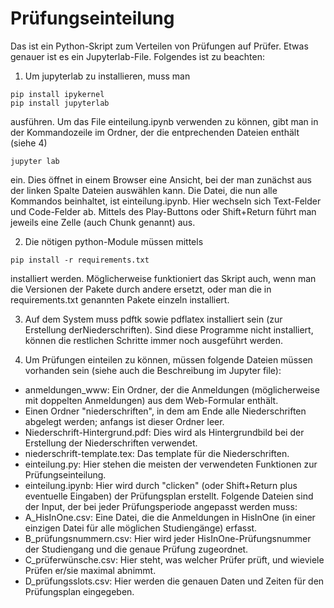 # Prüfungseinteilung

Das ist ein Python-Skript zum Verteilen von Prüfungen auf Prüfer. Etwas genauer ist es ein Jupyterlab-File. Folgendes ist zu beachten:

1) Um jupyterlab zu installieren, muss man 

```
pip install ipykernel
pip install jupyterlab
```

ausführen. Um das File einteilung.ipynb verwenden zu können, gibt man in der Kommandozeile im Ordner, der die entprechenden Dateien enthält (siehe 4)

```
jupyter lab
```

ein. Dies öffnet in einem Browser eine Ansicht, bei der man zunächst aus der linken Spalte Dateien auswählen kann. Die Datei, die nun alle Kommandos beinhaltet, ist einteilung.ipynb. Hier wechseln sich Text-Felder und Code-Felder ab. Mittels des Play-Buttons oder Shift+Return führt man jeweils eine Zelle (auch Chunk genannt) aus. 

2) Die nötigen python-Module müssen mittels

```
pip install -r requirements.txt
```

installiert werden. Möglicherweise funktioniert das Skript auch, wenn man die Versionen der Pakete durch andere ersetzt, oder man die in requirements.txt genannten Pakete einzeln installiert.

3) Auf dem System muss pdftk sowie pdflatex installiert sein (zur Erstellung derNiederschriften). Sind diese Programme nicht installiert, können die restlichen Schritte immer noch ausgeführt werden.

4) Um Prüfungen einteilen zu können, müssen folgende Dateien müssen vorhanden sein (siehe auch die Beschreibung im Jupyter file):
- anmeldungen_www: Ein Ordner, der die Anmeldungen (möglicherweise mit doppelten Anmeldungen) aus dem Web-Formular enthält.
- Einen Ordner "niederschriften", in dem am Ende alle Niederschriften abgelegt werden; anfangs ist dieser Ordner leer.
- Niederschrift-Hintergrund.pdf: Dies wird als Hintergrundbild bei der Erstellung der Niederschriften verwendet.
- niederschrift-template.tex: Das template für die Niederschriften.
- einteilung.py: Hier stehen die meisten der verwendeten Funktionen zur Prüfungseinteilung.
- einteilung.ipynb: Hier wird durch "clicken" (oder Shift+Return plus eventuelle Eingaben) der Prüfungsplan erstellt. 
Folgende Dateien sind der Input, der bei jeder Prüfungsperiode angepasst werden muss:
- A_HisInOne.csv: Eine Datei, die die Anmeldungen in HisInOne (in einer einzigen Datei für alle möglichen Studiengänge) erfasst.
- B_prüfungsnummern.csv: Hier wird jeder HisInOne-Prüfungsnummer der Studiengang und die genaue Prüfung zugeordnet.
- C_prüferwünsche.csv: Hier steht, was welcher Prüfer prüft, und wieviele Prüfen er/sie maximal abnimmt.
- D_prüfungsslots.csv: Hier werden die genauen Daten und Zeiten für den Prüfungsplan eingegeben.



